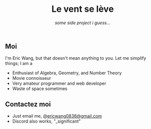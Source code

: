 <header>

# Le vent se lève

_some side project i guess..._

</header>


## Moi

I'm Eric Wang, but that doesn't mean anything to you. Let me simplify things; I am a

- Enthusiast of Algebra, Geometry, and Number Theory
- Movie connoisseur
- Very amateur programmer and web developer
- Waste of space sometimes


## Contactez moi

- Just email me, @[ericwang0836@gmail.com](ericwang0836@gmail.com)
- Discord also works, "_significant"

